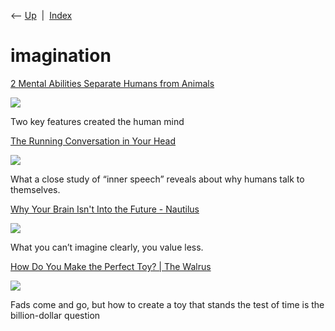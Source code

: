 <div class="nav">

⟵ [Up](index.html)  \|  [Index](index.html)

</div>

# imagination

<div class="cards">

<div class="card">

<div class="card-title">

[2 Mental Abilities Separate Humans from
Animals](https://www.scientificamerican.com/article/2-mental-abilities-separate-humans-from-animals/)

</div>

<div class="card-image">

[![](https://static.scientificamerican.com/sciam/cache/file/88735FB9-7E7C-453A-ADB7BA67ECE660B0_source.png?w=1200)](https://www.scientificamerican.com/article/2-mental-abilities-separate-humans-from-animals/)

</div>

Two key features created the human mind

</div>

<div class="card">

<div class="card-title">

[The Running Conversation in Your
Head](http://getpocket.com/explore/item/the-running-conversation-in-your-head)

</div>

<div class="card-image">

[![](https://pocket-image-cache.com/1200x/filters:format(jpg):extract_focal()/https%3A%2F%2Fcdn.theatlantic.com%2Fassets%2Fmedia%2Fimg%2Fmt%2F2016%2F11%2FWoman_with_a_Mirror_Frieseke%2Flead_720_405.jpg%3Fmod%3D1533691860)](http://getpocket.com/explore/item/the-running-conversation-in-your-head)

</div>

What a close study of “inner speech” reveals about why humans talk to
themselves.

</div>

<div class="card">

<div class="card-title">

[Why Your Brain Isn't Into the Future -
Nautilus](https://nautil.us/why-your-brain-isnt-into-the-future-245128)

</div>

<div class="card-image">

[![](https://assets.nautil.us/sites/3/nautilus/2RDXYvWV-Davies_HERO.png?auto=compress&fm=png&ixlib=php-3.3.1)](https://nautil.us/why-your-brain-isnt-into-the-future-245128)

</div>

What you can’t imagine clearly, you value less.

</div>

<div class="card">

<div class="card-title">

[How Do You Make the Perfect Toy? \| The
Walrus](https://thewalrus.ca/how-do-you-make-the-perfect-toy)

</div>

<div class="card-image">

[![](https://walrus-assets.s3.amazonaws.com/img/Braga_Toys_1200_01.jpg)](https://thewalrus.ca/how-do-you-make-the-perfect-toy)

</div>

Fads come and go, but how to create a toy that stands the test of time
is the billion-dollar question

</div>

</div>
